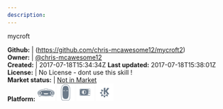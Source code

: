 ```yaml
---
description: 
---
```

mycroft



**Github:** | (https://github.com/chris-mcawesome12/mycroft2)  
**Owner:** | [@chris-mcawesome12](https://github.com/chris-mcawesome12)  
**Created:** | 2017-07-18T15:34:34Z  **Last updated:** 2017-07-18T15:38:01Z  
**License:** | No License - dont use this skill !  
**Market status:** | [Not in Market](https://market.mycroft.ai/skill/)  
**Platform:**   ![](.gitbook/assets/mark-1-icon.png)  ![](.gitbook/assets/mark-2-icon.png)  ![](.gitbook/assets/picroft-icon.png)  ![](.gitbook/assets/kde.png)   
